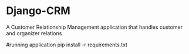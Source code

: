 # Django-CRM
A Customer Relationship Management application that handles customer and organizer relations 

#running application
pip install -r requirements.txt
